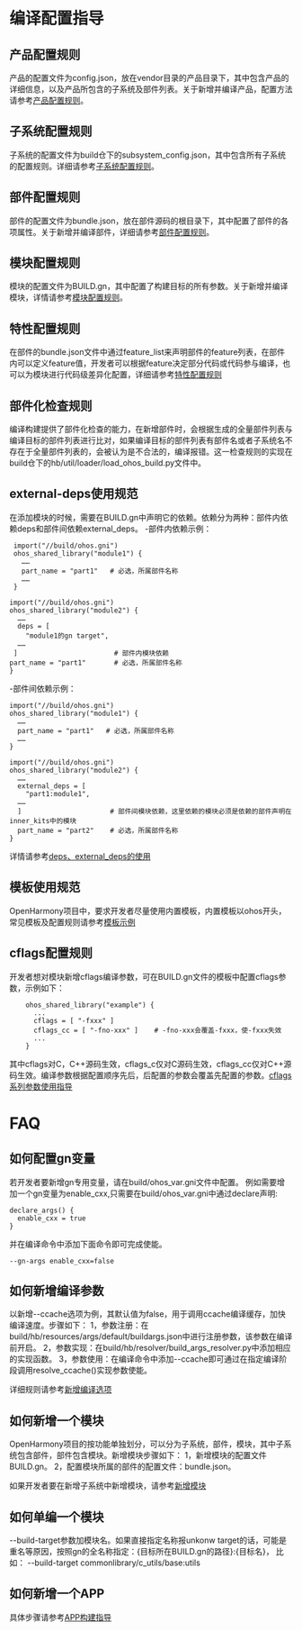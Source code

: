 # 编译配置指导

## 产品配置规则
产品的配置文件为config.json，放在vendor目录的产品目录下，其中包含产品的详细信息，以及产品所包含的子系统及部件列表。关于新增并编译产品，配置方法请参考[产品配置规则](https://gitee.com/openharmony/docs/blob/master/zh-cn/device-dev/subsystems/subsys-build-product.md)。

## 子系统配置规则
子系统的配置文件为build仓下的subsystem_config.json，其中包含所有子系统的配置规则。详细请参考[子系统配置规则](https://gitee.com/openharmony/docs/blob/master/zh-cn/device-dev/subsystems/subsys-build-subsystem.md)。

## 部件配置规则
部件的配置文件为bundle.json，放在部件源码的根目录下，其中配置了部件的各项属性。关于新增并编译部件，详细请参考[部件配置规则](https://gitee.com/openharmony/docs/blob/master/zh-cn/device-dev/subsystems/subsys-build-component.md)。

## 模块配置规则
模块的配置文件为BUILD.gn，其中配置了构建目标的所有参数。关于新增并编译模块，详情请参考[模块配置规则](https://gitee.com/openharmony/docs/blob/master/zh-cn/device-dev/subsystems/subsys-build-module.md)。

## 特性配置规则
在部件的bundle.json文件中通过feature_list来声明部件的feature列表，在部件内可以定义feature值，开发者可以根据feature决定部分代码或代码参与编译，也可以为模块进行代码级差异化配置，详细请参考[特性配置规则](https://gitee.com/openharmony/docs/blob/master/zh-cn/device-dev/subsystems/subsys-build-feature.md)

## 部件化检查规则
编译构建提供了部件化检查的能力，在新增部件时，会根据生成的全量部件列表与编译目标的部件列表进行比对，如果编译目标的部件列表有部件名或者子系统名不存在于全量部件列表的，会被认为是不合法的，编译报错。这一检查规则的实现在build仓下的hb/util/loader/load_ohos_build.py文件中。

## external-deps使用规范
在添加模块的时候，需要在BUILD.gn中声明它的依赖。依赖分为两种：部件内依赖deps和部件间依赖external_deps。
-部件内依赖示例：
 ```shell
  import("//build/ohos.gni")
  ohos_shared_library("module1") {
    ……
    part_name = "part1"   # 必选，所属部件名称
    ……
  }
  ```

  ```shell
  import("//build/ohos.gni")
  ohos_shared_library("module2") {
    ……
    deps = [
      "module1的gn target",
    ……
   ]                        # 部件内模块依赖
  part_name = "part1"       # 必选，所属部件名称
  }
  ```

-部件间依赖示例：
  ```shell
  import("//build/ohos.gni")
  ohos_shared_library("module1") {
    ……
    part_name = "part1"   # 必选，所属部件名称
    ……
  }
  ```

  ```shell
  import("//build/ohos.gni")
  ohos_shared_library("module2") {
    ……
    external_deps = [
      "part1:module1",
    ……
    ]                      # 部件间模块依赖，这里依赖的模块必须是依赖的部件声明在inner_kits中的模块
    part_name = "part2"    # 必选，所属部件名称
  }
  ```



详情请参考[deps、external_deps的使用](./关于deps及external_deps的使用.md)

## 模板使用规范
OpenHarmony项目中，要求开发者尽量使用内置模板，内置模板以ohos开头，常见模板及配置规则请参考[模板示例](https://gitee.com/openharmony/docs/blob/master/zh-cn/device-dev/subsystems/subsys-build-module.md)

## cflags配置规则
开发者想对模块新增cflags编译参数，可在BUILD.gn文件的模板中配置cflags参数，示例如下：
```
    ohos_shared_library("example") {
      ...
      cflags = [ "-fxxx" ]
      cflags_cc = [ "-fno-xxx" ]    # -fno-xxx会覆盖-fxxx，使-fxxx失效
      ...
    }
```
其中cflags对C，C++源码生效，cflags_c仅对C源码生效，cflags_cc仅对C++源码生效。编译参数根据配置顺序先后，后配置的参数会覆盖先配置的参数。[cflags系列参数使用指导](./cflags系列参数使用指导.md)




# FAQ

## 如何配置gn变量
若开发者要新增gn专用变量，请在build/ohos_var.gni文件中配置。
例如需要增加一个gn变量为enable_cxx,只需要在build/ohos_var.gni中通过declare声明:
```
declare_args() {
  enable_cxx = true
}
```
并在编译命令中添加下面命令即可完成使能。
```
--gn-args enable_cxx=false
```

## 如何新增编译参数
以新增--ccache选项为例，其默认值为false，用于调用ccache编译缓存，加快编译速度。步骤如下：
1，参数注册：在build/hb/resources/args/default/buildargs.json中进行注册参数，该参数在编译前开启。
2，参数实现：在build/hb/resolver/build_args_resolver.py中添加相应的实现函数。
3，参数使用：在编译命令中添加--ccache即可通过在指定编译阶段调用resolve_ccache()实现参数使能。

详细规则请参考[新增编译选项](./how-to-add-a-build-parameter.md)

## 如何新增一个模块
OpenHarmony项目的按功能单独划分，可以分为子系统，部件，模块，其中子系统包含部件，部件包含模块。新增模块步骤如下：
1，新增模块的配置文件BUILD.gn。
2，配置模块所属的部件的配置文件：bundle.json。

如果开发者要在新增子系统中新增模块，请参考[新增模块](./标准系统如何添加一个模块.md)

## 如何单编一个模块
--build-target参数加模块名。如果直接指定名称报unkonw target的话，可能是重名等原因，按照gn的全名称指定：{目标所在BUILD.gn的路径}:{目标名}， 比如： --build-target commonlibrary/c_utils/base:utils

## 如何新增一个APP
具体步骤请参考[APP构建指导](./how-to-build-a-app.md)